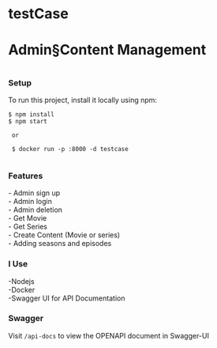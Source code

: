 # testCase 

<h1>Admin§Content Management<h1>

  <h3> Setup </h3>
To run this project, install it locally using npm:

```
$ npm install
$ npm start

 or
 
 $ docker run -p :8000 -d testcase
  
```



<h3>Features</h3>
- Admin sign up <br>
- Admin login <br>
- Admin deletion <br>
- Get Movie <br>
- Get Series <br>
- Create Content (Movie or series) <br>
- Adding seasons and episodes <br>

<h3>I Use</h3>
-Nodejs <br>
-Docker <br>
-Swagger UI for API Documentation <br>

<h3> Swagger </h3>

Visit `/api-docs` to view the OPENAPI document in Swagger-UI
